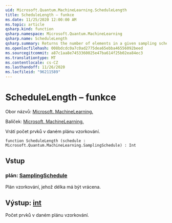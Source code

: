 ```yaml
---
uid: Microsoft.Quantum.MachineLearning.ScheduleLength
title: ScheduleLength – funkce
ms.date: 11/25/2020 12:00:00 AM
ms.topic: article
qsharp.kind: function
qsharp.namespace: Microsoft.Quantum.MachineLearning
qsharp.name: ScheduleLength
qsharp.summary: Returns the number of elements in a given sampling schedule.
ms.openlocfilehash: 008bdcdc0a7c0ad2775dea65ebba46556092beed
ms.sourcegitcommit: a87c1aa8e7453360025e47ba614f25b02ea84ec3
ms.translationtype: MT
ms.contentlocale: cs-CZ
ms.lasthandoff: 11/26/2020
ms.locfileid: "96211589"
---
```

# <a name="schedulelength-function"></a>ScheduleLength – funkce

Obor názvů: [Microsoft. MachineLearning.](xref:Microsoft.Quantum.MachineLearning)

Balíček: [Microsoft. MachineLearning.](https://nuget.org/packages/Microsoft.Quantum.MachineLearning)


Vrátí počet prvků v daném plánu vzorkování.

```qsharp
function ScheduleLength (schedule : Microsoft.Quantum.MachineLearning.SamplingSchedule) : Int
```


## <a name="input"></a>Vstup

### <a name="schedule--samplingschedule"></a>plán: [SamplingSchedule](xref:Microsoft.Quantum.MachineLearning.SamplingSchedule)

Plán vzorkování, jehož délka má být vrácena.



## <a name="output--int"></a>Výstup: [int](xref:microsoft.quantum.lang-ref.int)

Počet prvků v daném plánu vzorkování.